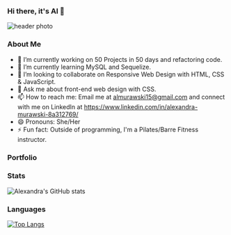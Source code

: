 ### Hi there, it's Al 👋

<img src="assets/readme_banner.png" alt="header photo"><br>

### About Me

- 🔭 I’m currently working on 50 Projects in 50 days and refactoring code.
- 🌱 I’m currently learning MySQL and Sequelize.
- 👯 I’m looking to collaborate on Responsive Web Design with HTML, CSS & JavaScript.
- 💬 Ask me about front-end web design with CSS.
- 📫 How to reach me: Email me at almurawski15@gmail.com and connect with me on LinkedIn at https://www.linkedin.com/in/alexandra-murawski-8a312769/
- 😄 Pronouns: She/Her
- ⚡ Fun fact: Outside of programming, I'm a Pilates/Barre Fitness instructor.

### Portfolio



### Stats

![Alexandra's GitHub stats](https://github-readme-stats.vercel.app/api?username=almurawski15&show_icons=true&theme=radical)

### Languages

[![Top Langs](https://github-readme-stats.vercel.app/api/top-langs/?username=almurawski15)](https://github.com/almurawski15/github-readme-stats)

